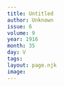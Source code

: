 ```yaml
---
title: Untitled
author: Unknown
issue: 6
volume: 9
year: 1916
month: 35
day: V
tags:
layout: page.njk
image:
---
```

